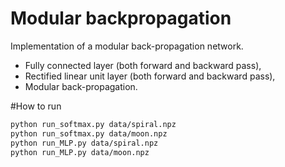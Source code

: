 # Modular backpropagation
Implementation of a modular back-propagation network.


* Fully connected layer (both forward and backward pass),
* Rectified linear unit layer (both forward and backward pass),
* Modular back-propagation.

#How to run
```sh
python run_softmax.py data/spiral.npz
python run_softmax.py data/moon.npz
python run_MLP.py data/spiral.npz
python run_MLP.py data/moon.npz
```

